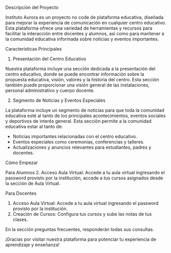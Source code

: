 Descripción del Proyecto

Instituto Aurora es un proyecto no code de plataforma educativa, diseñada para mejorar la experiencia de comunicación en cualquier centro educativo. Esta plataforma ofrece una variedad de herramientas y recursos para facilitar la interacción entre docentes y alumnos, así como para mantener a la comunidad educativa informada sobre noticias y eventos importantes.

Características Principales

1. Presentación del Centro Educativo

Nuestra plataforma incluye una sección dedicada a la presentación del centro educativo, donde se puede encontrar información sobre la propuesta educativa, visión, valores y la historia del centro. Esta sección también puede proporcionar una visión general de las instalaciones, personal administrativo y cuerpo docente.

2. Segmento de Noticias y Eventos Especiales

La plataforma incluye un segmento de noticias para que toda la comunidad educativa esté al tanto de los principales acontecimientos, eventos sociales y deportivos de interés general. Esta sección permite a la comunidad educativa estar al tanto de:

- Noticias importantes relacionadas con el centro educativo.
- Eventos especiales como ceremonias, conferencias y talleres.
- Actualizaciones y anuncios relevantes para estudiantes, padres y docentes.




Cómo Empezar

Para Alumnos
2. Acceso Aula Virtual: Accede a tu aula virtual ingresando el password provisto por la institución, accede a tus cursos asignados desde la sección de Aula Virtual.


Para Docentes
1. Acceso Aula Virtual: Accede a tu aula virtual ingresando el password provisto por la institución.
2. Creación de Cursos: Configura tus cursos y sube las notas de tus clases.

En la sección preguntas frecuentes, responderán todas sus consultas.

¡Gracias por visitar nuestra plataforma para potenciar tu experiencia de aprendizaje y enseñanza!

